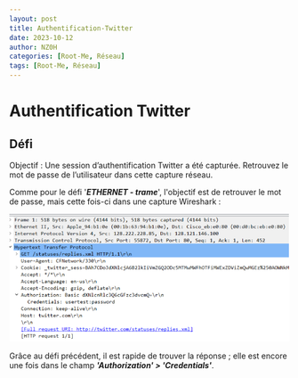 ```yaml
---
layout: post
title: Authentification-Twitter
date: 2023-10-12
author: NZ0H
categories: [Root-Me, Réseau]
tags: [Root-Me, Réseau]
---
```


# Authentification Twitter
## Défi

Objectif : Une session d’authentification Twitter a été capturée. Retrouvez le mot de passe de l’utilisateur dans cette capture réseau.

Comme pour le défi '***ETHERNET - trame***', l'objectif est de retrouver le mot de passe, mais cette fois-ci dans une capture Wireshark : 

![Image de la capture Wireshark](/assets/Images/ROOT-ME/Reseau/Authentification-Twitter/c1.png)

Grâce au défi précédent, il est rapide de trouver la réponse ; elle est encore une fois dans le champ ***'Authorization' > 'Credentials'***.
